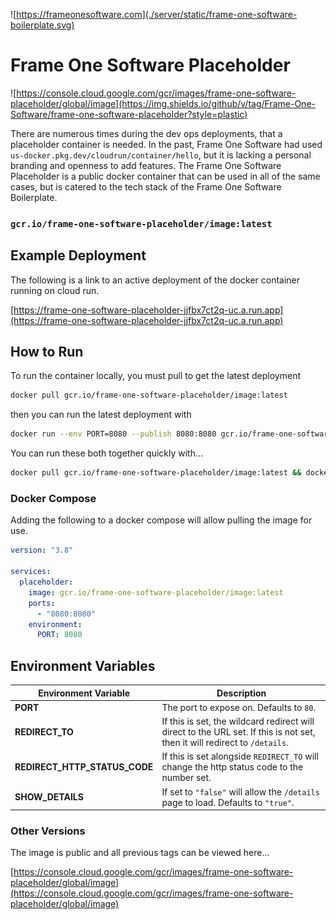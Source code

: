 ![https://frameonesoftware.com](./server/static/frame-one-software-boilerplate.svg)

# Frame One Software Placeholder
![https://console.cloud.google.com/gcr/images/frame-one-software-placeholder/global/image](https://img.shields.io/github/v/tag/Frame-One-Software/frame-one-software-placeholder?style=plastic)

There are numerous times during the dev ops deployments, that a placeholder container is needed. In the past, Frame One Software had used `us-docker.pkg.dev/cloudrun/container/hello`, but it is lacking a personal branding and openness to add features. The Frame One Software Placeholder is a public docker container that can be used in all of the same cases, but is catered to the tech stack of the Frame One Software Boilerplate.

### `gcr.io/frame-one-software-placeholder/image:latest`

## Example Deployment
The following is a link to an active deployment of the docker container running on cloud run.

[https://frame-one-software-placeholder-jjfbx7ct2q-uc.a.run.app](https://frame-one-software-placeholder-jjfbx7ct2q-uc.a.run.app)

## How to Run

To run the container locally, you must pull to get the latest deployment
```bash
docker pull gcr.io/frame-one-software-placeholder/image:latest
```
then you can run the latest deployment with
```bash
docker run --env PORT=8080 --publish 8080:8080 gcr.io/frame-one-software-placeholder/image
```

You can run these both together quickly with...
```bash
docker pull gcr.io/frame-one-software-placeholder/image:latest && docker run --env PORT=8080 --publish 8080:8080 gcr.io/frame-one-software-placeholder/image
```

### Docker Compose
Adding the following to a docker compose will allow pulling the image for use.

```yml
version: "3.8"

services:
  placeholder:
    image: gcr.io/frame-one-software-placeholder/image:latest
    ports:
      - "8080:8080"
    environment:
      PORT: 8080
```

## Environment Variables

| Environment Variable          | Description                                                                                                                |
|-------------------------------|----------------------------------------------------------------------------------------------------------------------------|
| **PORT**                      | The port to expose on. Defaults to `80`.                                                                                   |
| **REDIRECT_TO**               | If this is set, the wildcard redirect will direct to the URL set. If this is not set, then it will redirect to `/details`. |
| **REDIRECT_HTTP_STATUS_CODE** | If this is set alongside `REDIRECT_TO` will change the http status code to the number set.                                 |
| **SHOW_DETAILS**              | If set to `"false"` will allow the `/details` page to load. Defaults to `"true"`.                                          |

### Other Versions
The image is public and all previous tags can be viewed here...

[https://console.cloud.google.com/gcr/images/frame-one-software-placeholder/global/image](https://console.cloud.google.com/gcr/images/frame-one-software-placeholder/global/image)


